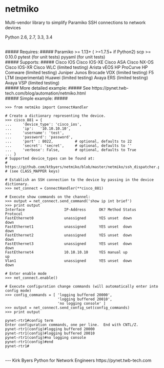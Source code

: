 netmiko
=======

Multi-vendor library to simplify Paramiko SSH connections to network devices

Python 2.6, 2.7, 3.3, 3.4  
  
  
<br>
##### Requires: #####
Paramiko >= 1.13+ ( >=1.7.5+ if Python2)  
scp >= 0.10.0  
pytest (for unit tests)   
pyyaml (for unit tests)   
  
  
<br>  
##### Supports: #####
Cisco IOS  
Cisco IOS-XE  
Cisco ASA  
Cisco NX-OS  
Cisco IOS-XR  
Cisco WLC (limited testing)  
Arista vEOS  
HP ProCurve  
HP Comware (limited testing)  
Juniper Junos  
Brocade VDX (limited testing)  
F5 LTM (experimental)  
Huawei (limited testing)  
Avaya ERS (limited testing)  
Avaya VSP (limited testing)  

   
<br>      
##### More detailed example: #####
See https://pynet.twb-tech.com/blog/automation/netmiko.html  
  
  
<br>      
##### Simple example: #####

```
>>> from netmiko import ConnectHandler

# Create a dictionary representing the device.
>>> cisco_881 = {
...     'device_type': 'cisco_ios',
...     'ip':   '10.10.10.10',
...     'username': 'test',
...     'password': 'password',
...     'port' : 8022,          # optional, defaults to 22
...     'secret': 'secret',     # optional, defaults to ''
...     'verbose': False,       # optional, defaults to True
... }
# Supported device_types can be found at:
# https://github.com/ktbyers/netmiko/blob/master/netmiko/ssh_dispatcher.py
# (see CLASS_MAPPER keys)

```

```
# Establish an SSH connection to the device by passing in the device dictionary.
>>> net_connect = ConnectHandler(**cisco_881)

```

```
# Execute show commands on the channel:
>>> output = net_connect.send_command('show ip int brief')
>>> print output
Interface                  IP-Address      OK? Method Status                Protocol
FastEthernet0              unassigned      YES unset  down                  down    
FastEthernet1              unassigned      YES unset  down                  down    
FastEthernet2              unassigned      YES unset  down                  down    
FastEthernet3              unassigned      YES unset  down                  down    
FastEthernet4              10.10.10.10     YES manual up                    up      
Vlan1                      unassigned      YES unset  down                  down    
```

```
# Enter enable mode
>>> net_connect.enable()
```

```
# Execute configuration change commands (will automatically enter into config mode)
>>> config_commands = [ 'logging buffered 20000', 
                        'logging buffered 20010', 
                        'no logging console' ]
>>> output = net_connect.send_config_set(config_commands)
>>> print output

pynet-rtr1#config term
Enter configuration commands, one per line.  End with CNTL/Z.
pynet-rtr1(config)#logging buffered 20000
pynet-rtr1(config)#logging buffered 20010
pynet-rtr1(config)#no logging console
pynet-rtr1(config)#end
pynet-rtr1#

```

  
<br>      
---    
Kirk Byers  
Python for Network Engineers  
https://pynet.twb-tech.com

 
